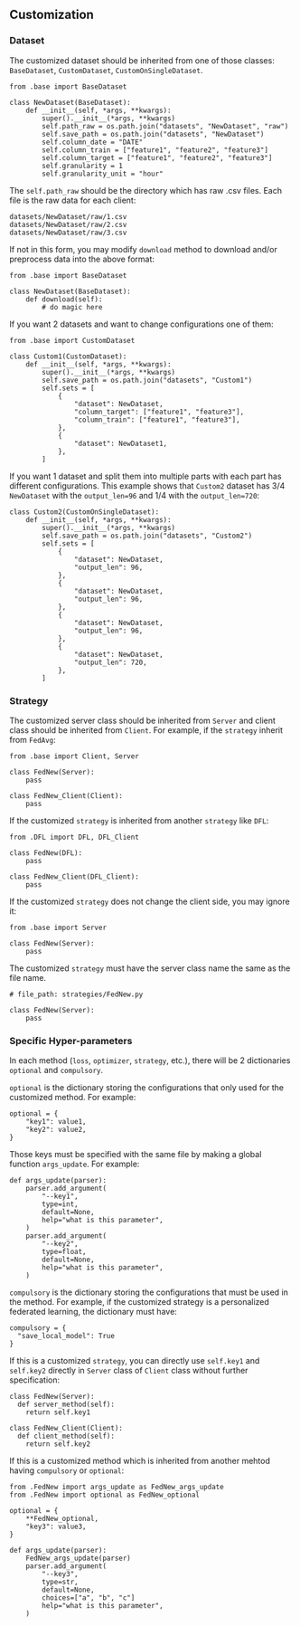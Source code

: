 ## Customization
### Dataset
The customized dataset should be inherited from one of those classes: `BaseDataset`, `CustomDataset`, `CustomOnSingleDataset`.

```
from .base import BaseDataset

class NewDataset(BaseDataset):
    def __init__(self, *args, **kwargs):
        super().__init__(*args, **kwargs)
        self.path_raw = os.path.join("datasets", "NewDataset", "raw")
        self.save_path = os.path.join("datasets", "NewDataset")
        self.column_date = "DATE"
        self.column_train = ["feature1", "feature2", "feature3"]
        self.column_target = ["feature1", "feature2", "feature3"]
        self.granularity = 1
        self.granularity_unit = "hour"
```

The `self.path_raw` should be the directory which has raw .csv files. Each file is the raw data for each client:
```
datasets/NewDataset/raw/1.csv
datasets/NewDataset/raw/2.csv
datasets/NewDataset/raw/3.csv
```

If not in this form, you may modify `download` method to download and/or preprocess data into the above format:
```
from .base import BaseDataset

class NewDataset(BaseDataset):
    def download(self):
        # do magic here
```

If you want 2 datasets and want to change configurations one of them:
```
from .base import CustomDataset

class Custom1(CustomDataset):
    def __init__(self, *args, **kwargs):
        super().__init__(*args, **kwargs)
        self.save_path = os.path.join("datasets", "Custom1")
        self.sets = [
            {
                "dataset": NewDataset,
                "column_target": ["feature1", "feature3"],
                "column_train": ["feature1", "feature3"],
            },
            {
                "dataset": NewDataset1,
            },
        ]
```

If you want 1 dataset and split them into multiple parts with each part has different configurations. This example shows that `Custom2` dataset has 3/4 `NewDataset` with the `output_len=96` and 1/4 with the `output_len=720`:
```
class Custom2(CustomOnSingleDataset):
    def __init__(self, *args, **kwargs):
        super().__init__(*args, **kwargs)
        self.save_path = os.path.join("datasets", "Custom2")
        self.sets = [
            {
                "dataset": NewDataset,
                "output_len": 96,
            },
            {
                "dataset": NewDataset,
                "output_len": 96,
            },
            {
                "dataset": NewDataset,
                "output_len": 96,
            },
            {
                "dataset": NewDataset,
                "output_len": 720,
            },
        ]
```

### Strategy
The customized server class should be inherited from `Server` and client class should be inherited from `Client`. For example, if the `strategy` inherit from `FedAvg`:

```
from .base import Client, Server

class FedNew(Server):
    pass

class FedNew_Client(Client):
    pass
```

If the customized `strategy` is inherited from another `strategy` like `DFL`:

```
from .DFL import DFL, DFL_Client

class FedNew(DFL):
    pass

class FedNew_Client(DFL_Client):
    pass
```

If the customized `strategy` does not change the client side, you may ignore it:

```
from .base import Server

class FedNew(Server):
    pass
```

The customized `strategy` must have the server class name the same as the file name.

```
# file_path: strategies/FedNew.py

class FedNew(Server):
    pass
```

### Specific Hyper-parameters
In each method (`loss`, `optimizer`, `strategy`, etc.), there will be 2 dictionaries `optional` and `compulsory`. 

`optional` is the dictionary storing the configurations that only used for the customized method. For example: 
```
optional = {
    "key1": value1, 
    "key2": value2,
}
```
Those keys must be specified with the same file by making a global function `args_update`. For example:
```
def args_update(parser):
    parser.add_argument(
        "--key1",
        type=int,
        default=None,
        help="what is this parameter",
    )
    parser.add_argument(
        "--key2",
        type=float,
        default=None,
        help="what is this parameter",
    )
```

`compulsory` is the dictionary storing the configurations that must be used in the method. For example, if the customized strategy is a personalized federated learning, the dictionary must have:
```
compulsory = {
  "save_local_model": True
}
```

If this is a customized `strategy`, you can directly use `self.key1` and `self.key2` directly in `Server` class of `Client` class without further specification:
```
class FedNew(Server):
  def server_method(self):
    return self.key1

class FedNew_Client(Client):
  def client_method(self):
    return self.key2
```

If this is a customized method which is inherited from another mehtod having `compulsory` or `optional`:
```
from .FedNew import args_update as FedNew_args_update
from .FedNew import optional as FedNew_optional

optional = {
    **FedNew_optional,
    "key3": value3,
}

def args_update(parser):
    FedNew_args_update(parser)
    parser.add_argument(
        "--key3",
        type=str,
        default=None,
        choices=["a", "b", "c"]
        help="what is this parameter",
    )
```